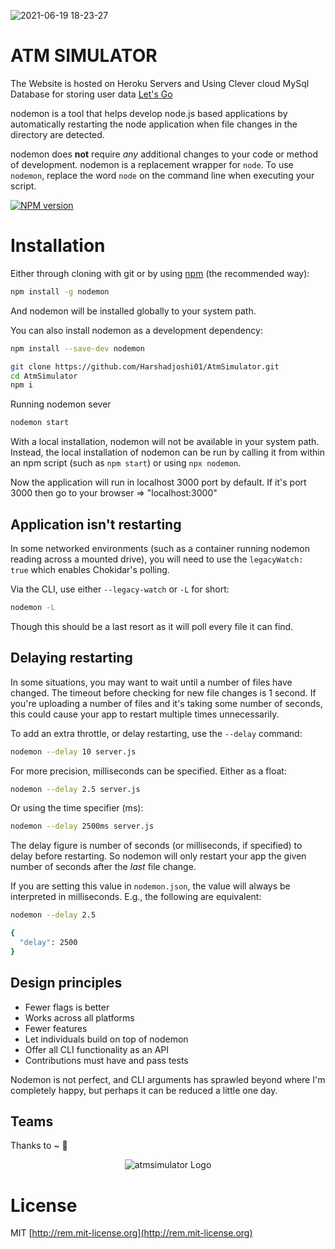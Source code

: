 ![2021-06-19 18-23-27](https://user-images.githubusercontent.com/68471872/122708037-d700e280-d278-11eb-85e9-303054f9c444.gif)
# ATM SIMULATOR


The Website is hosted on Heroku Servers and Using Clever cloud MySql Database for storing user data [Let's Go](https://atmsimulator.herokuapp.com/)


nodemon is a tool that helps develop node.js based applications by automatically restarting the node application when file changes in the directory are detected.

nodemon does **not** require _any_ additional changes to your code or method of development. nodemon is a replacement wrapper for `node`. To use `nodemon`, replace the word `node` on the command line when executing your script.

[![NPM version](https://badge.fury.io/js/nodemon.svg)](https://npmjs.org/package/nodemon)

# Installation

Either through cloning with git or by using [npm](http://npmjs.org) (the recommended way):

```bash
npm install -g nodemon
```

And nodemon will be installed globally to your system path.

You can also install nodemon as a development dependency:

```bash
npm install --save-dev nodemon
```

```bash
git clone https://github.com/Harshadjoshi01/AtmSimulator.git
cd AtmSimulator
npm i
```

Running nodemon sever

```bash
nodemon start
```

With a local installation, nodemon will not be available in your system path. Instead, the local installation of nodemon can be run by calling it from within an npm script (such as `npm start`) or using `npx nodemon`.

Now the application will run in localhost 3000 port by default.
If it's port 3000 then go to your browser => "localhost:3000"

## Application isn't restarting

In some networked environments (such as a container running nodemon reading across a mounted drive), you will need to use the `legacyWatch: true` which enables Chokidar's polling.

Via the CLI, use either `--legacy-watch` or `-L` for short:

```bash
nodemon -L
```

Though this should be a last resort as it will poll every file it can find.

## Delaying restarting

In some situations, you may want to wait until a number of files have changed. The timeout before checking for new file changes is 1 second. If you're uploading a number of files and it's taking some number of seconds, this could cause your app to restart multiple times unnecessarily.

To add an extra throttle, or delay restarting, use the `--delay` command:

```bash
nodemon --delay 10 server.js
```

For more precision, milliseconds can be specified. Either as a float:

```bash
nodemon --delay 2.5 server.js
```

Or using the time specifier (ms):

```bash
nodemon --delay 2500ms server.js
```

The delay figure is number of seconds (or milliseconds, if specified) to delay before restarting. So nodemon will only restart your app the given number of seconds after the _last_ file change.

If you are setting this value in `nodemon.json`, the value will always be interpreted in milliseconds. E.g., the following are equivalent:

```bash
nodemon --delay 2.5

{
  "delay": 2500
}
```

## Design principles

- Fewer flags is better
- Works across all platforms
- Fewer features
- Let individuals build on top of nodemon
- Offer all CLI functionality as an API
- Contributions must have and pass tests

Nodemon is not perfect, and CLI arguments has sprawled beyond where I'm completely happy, but perhaps it can be reduced a little one day.

## Teams

Thanks to ~ 🙏

<p align="center">
  <img src="https://github.com/micro-hawk/AtmSimulator/blob/master/public/screenshots/team.png" alt="atmsimulator Logo">
</p>

# License

MIT [http://rem.mit-license.org](http://rem.mit-license.org)
